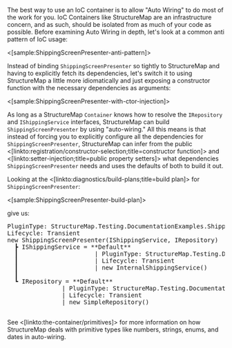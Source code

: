 <!--Title: Auto Wiring-->
<!--Url: auto-wiring-->


The best way to use an IoC container is to allow "Auto Wiring" to do most of the work for you.  IoC Containers like StructureMap are an infrastructure concern, and as such, should be isolated from as much of your code as possible.  Before examining Auto Wiring in depth, let's look at a common anti pattern of IoC usage:

<[sample:ShippingScreenPresenter-anti-pattern]>

Instead of binding `ShippingScreenPresenter` so tightly to StructureMap and having to explicitly fetch its dependencies, let's switch
it to using StructureMap a little more idiomatically and just exposing a constructor function with the necessary dependencies
as arguments:

<[sample:ShippingScreenPresenter-with-ctor-injection]>

As long as a StructureMap `Container` knows how to resolve the `IRepository` and
`IShippingService` interfaces, StructureMap can build `ShippingScreenPresenter` by using "auto-wiring." All this means is that
instead of forcing you to explicitly configure all the dependencies for `ShippingScreenPresenter`, StructureMap can infer from
the public <[linkto:registration/constructor-selection;title=constructor function]> and <[linkto:setter-injection;title=public property setters]>
what dependencies `ShippingScreenPresenter` needs and uses the defaults of both to build it out.

Looking at the <[linkto:diagnostics/build-plans;title=build plan]> for `ShippingScreenPresenter`:

<[sample:ShippingScreenPresenter-build-plan]>

give us:

<pre>
PluginType: StructureMap.Testing.DocumentationExamples.ShippingScreenPresenter
Lifecycle: Transient
new ShippingScreenPresenter(IShippingService, IRepository)
  ┣ IShippingService = **Default**
  ┃                     | PluginType: StructureMap.Testing.DocumentationExamples.IShippingService
  ┃                     | Lifecycle: Transient
  ┃                     | new InternalShippingService()
  ┃                    
  ┗ IRepository = **Default**
               | PluginType: StructureMap.Testing.DocumentationExamples.IRepository
               | Lifecycle: Transient
               | new SimpleRepository()
              
</pre>

See <[linkto:the-container/primitives]> for more information on how StructureMap deals with primitive types like numbers, strings, enums, and dates in auto-wiring.

